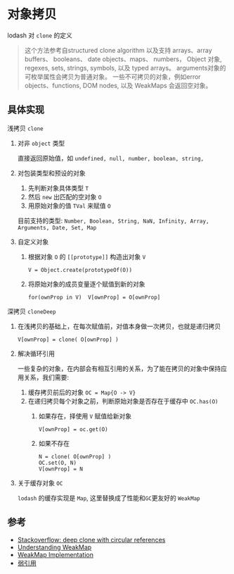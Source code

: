 # 对象拷贝

lodash 对 `clone` 的定义

> 这个方法参考自structured clone algorithm 以及支持 arrays、array buffers、 booleans、 date objects、maps、 numbers， Object 对象, regexes, sets, strings, symbols, 以及 typed arrays。 arguments对象的可枚举属性会拷贝为普通对象。 一些不可拷贝的对象，例如error objects、functions, DOM nodes, 以及 WeakMaps 会返回空对象。

## 具体实现

浅拷贝 `clone`

1. 对非 `object` 类型
   
   直接返回原始值，如 `undefined, null, number, boolean, string, `

2. 对包装类型和预设的对象
   
    1. 先判断对象具体类型 `T`
    2. 然后 `new` 出匹配的空对象 `O`
    3. 用原始对象的值 `TVal` 来赋值 `O` 
       
   目前支持的类型: 
   `Number, Boolean, String, NaN, Infinity, Array, Arguments, Date, Set, Map`
    
3. 自定义对象
   
    1. 根据对象 `O` 的 `[[prototype]]` 构造出对象 `V`
       
         `V = Object.create(prototypeOf(O))`       

    2. 将原始对象的成员变量逐个赋值到新的对象
   
         `for(ownProp in V)  V[ownProp] = O[ownProp]`
   
深拷贝 `cloneDeep`

1. 在浅拷贝的基础上，在每次赋值前，对值本身做一次拷贝，也就是递归拷贝
   
   `V[ownProp] = clone( O[ownProp] )`
   
2. 解决循环引用
   
    一些复杂的对象，在内部会有相互引用的关系，为了能在拷贝的对象中保持应用关系，我们需要:
      
   1. 缓存拷贝前后的对象 `OC = Map{O -> V}`
   2. 在递归拷贝每个对象之前，判断原始对象是否存在于缓存中 `OC.has(O)`
      1. 如果存在，择使用 `V` 赋值给新对象

         `V[ownProp] = oc.get(O)`         

      2. 如果不存在
         ```
         N = clone( O[ownProp] )
         OC.set(O, N)
         V[ownProp] = N 
         ```

3. 关于缓存对象 `OC`
   
   `lodash` 的缓存实现是 `Map`, 这里替换成了性能和`GC`更友好的 `WeakMap`

## 参考
- [Stackoverflow: deep clone with circular references](https://stackoverflow.com/questions/40291987/javascript-deep-clone-object-with-circular-references)
- [Understanding WeakMap](https://blog.bitsrc.io/understanding-weakmaps-in-javascript-6e323d9eec81)
- [WeakMap Implementation](https://stackoverflow.com/questions/16366000/weakmap-implementation-in-ecmascript5)
- [弱引用](https://www.zhihu.com/question/62335874)
